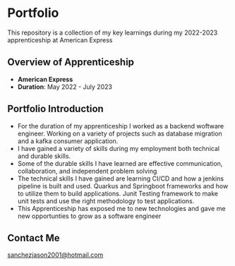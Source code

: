 # Portfolio

This repository is a collection of my key learnings during my 2022-2023 apprenticeship at American Express

## Overview of Apprenticeship
- **American Express**
- **Duration**: May 2022 - July 2023

## Portfolio Introduction
- For the duration of my apprenticeship I worked as a backend woftware engineer. Working on a variety of projects such as database migration and a kafka consumer application.
- I have gained a variety of skills during my employment both technical and durable skills.
- Some of the durable skills I have learned are effective communication, collaboration, and independent problem solving
- The technical skills I have gained are learning CI/CD and how a jenkins pipeline is built and used. Quarkus and Springboot frameworks and how to utilize them to build applications. Junit Testing framework to make unit tests and use the right methodology to test applications. 
- This Apprenticeship has exposed me to new technologies and gave me new opportunties to grow as a software engineer


## Contact Me
sanchezjason2001@hotmail.com